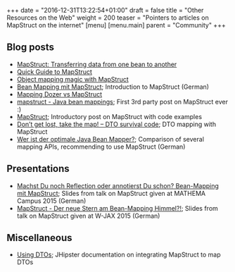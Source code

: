 +++
date = "2016-12-31T13:22:54+01:00"
draft = false
title = "Other Resources on the Web"
weight = 200
teaser = "Pointers to articles on MapStruct on the internet"
[menu]
[menu.main]
parent = "Community"
+++

## Blog posts

* [MapStruct: Transferring data from one bean to another](https://www.javacodegeeks.com/2016/12/mapstruct-transferring-data-one-bean-another.html)
* [Quick Guide to MapStruct](http://www.baeldung.com/mapstruct)
* [Object mapping magic with MapStruct](https://amsterdam.luminis.eu/2016/05/31/object-mapping-magic-with-mapstruct/)
* [Bean Mapping mit MapStruct](http://javabarista.blogspot.de/2015/04/bean-mapping-mit-mapstruct.html); Introduction to MapStruct (German)
* [Mapping Dozer vs MapStruct](http://mariusz.wyszomierski.pl/en/mapping-dozer-vs-mapstruct/)
* [mapstruct - Java bean mappings](http://tux2323.blogspot.de/2014/03/mapstruct-java-bean-mappings.html); First 3rd party post on MapStruct ever :)
* [MapStruct](https://samerabdelkafi.wordpress.com/2015/10/18/mapstruct/); Introductory post on MapStruct with code examples
* [Don’t get lost, take the map! – DTO survival code](http://blog.goyello.com/2015/08/11/take-the-map-dto-survival-code/); DTO mapping with MapStruct
* [Wer ist der optimale Java Bean Mapper?](http://www.frank-rahn.de/java-bean-mapper/); Comparison of several mapping APIs, recommending to use MapStruct (German)

## Presentations
* [Machst Du noch Reflection oder annotierst Du schon? Bean-Mapping mit MapStruct](http://www.muchsoft.com/presentations/MATHEMA-Campus-2015-MapStruct.pdf); Slides from talk on MapStruct given at MATHEMA Campus 2015 (German)
* [MapStruct - Der neue Stern am Bean-Mapping Himmel?!](https://www.inovex.de/fileadmin/files/Vortraege/2015/mapstruct-gerrit-brehmer-wjax-11-2015.pdf); Slides from talk on MapStruct given at W-JAX 2015 (German)

## Miscellaneous
* [Using DTOs](http://jhipster.github.io/using_dtos.html); JHipster documentation on integrating MapStruct to map DTOs

